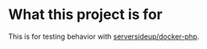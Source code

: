 # What this project is for
This is for testing behavior with [serversideup/docker-php](https://github.com/serversideup/docker-php).